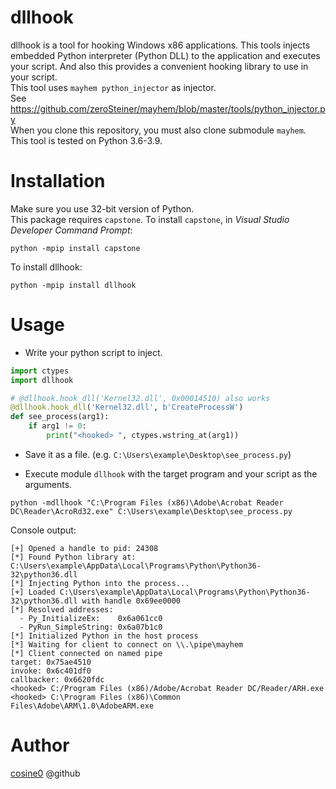 dllhook
===
dllhook is a tool for hooking Windows x86 applications. This tools injects embedded Python interpreter (Python DLL)
to the application and executes your script. And also this provides a convenient hooking library to use in your script.  
This tool uses `mayhem python_injector` as injector.  
See https://github.com/zeroSteiner/mayhem/blob/master/tools/python_injector.py  
When you clone this repository, you must also clone submodule `mayhem`.  
This tool is tested on Python 3.6-3.9.

Installation
===
Make sure you use 32-bit version of Python.  
This package requires `capstone`. To install `capstone`, in _Visual Studio Developer Command Prompt_:
```shell
python -mpip install capstone
```

To install dllhook:
```shell
python -mpip install dllhook
```

Usage
===
* Write your python script to inject.
```python
import ctypes
import dllhook

# @dllhook.hook_dll('Kernel32.dll', 0x00014510) also works
@dllhook.hook_dll('Kernel32.dll', b'CreateProcessW')
def see_process(arg1):
    if arg1 != 0:
        print("<hooked> ", ctypes.wstring_at(arg1))
```
* Save it as a file. (e.g. `C:\Users\example\Desktop\see_process.py`)

* Execute module `dllhook` with the target program and your script as the arguments.
```shell
python -mdllhook "C:\Program Files (x86)\Adobe\Acrobat Reader DC\Reader\AcroRd32.exe" C:\Users\example\Desktop\see_process.py
```
Console output:
```text
[+] Opened a handle to pid: 24308
[*] Found Python library at: C:\Users\example\AppData\Local\Programs\Python\Python36-32\python36.dll
[*] Injecting Python into the process...
[+] Loaded C:\Users\example\AppData\Local\Programs\Python\Python36-32\python36.dll with handle 0x69ee0000
[*] Resolved addresses:
  - Py_InitializeEx:    0x6a061cc0
  - PyRun_SimpleString: 0x6a07b1c0
[*] Initialized Python in the host process
[*] Waiting for client to connect on \\.\pipe\mayhem
[*] Client connected on named pipe
target: 0x75ae4510
invoke: 0x6c401df0
callbacker: 0x6620fdc
<hooked> C:/Program Files (x86)/Adobe/Acrobat Reader DC/Reader/ARH.exe
<hooked> C:\Program Files (x86)\Common Files\Adobe\ARM\1.0\AdobeARM.exe
```
Author
===
[cosine0](https://github.com/cosine0) @github

